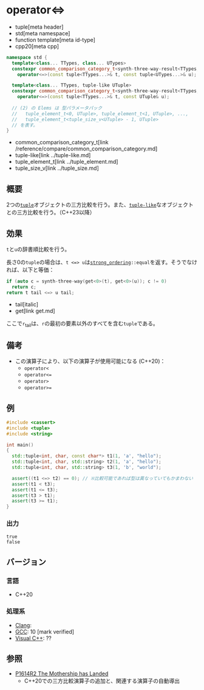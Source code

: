 # operator<=>
* tuple[meta header]
* std[meta namespace]
* function template[meta id-type]
* cpp20[meta cpp]

```cpp
namespace std {
  template<class... TTypes, class... UTypes>
  constexpr common_comparison_category_t<synth-three-way-result<TTypes, UTypes>...>
    operator<=>(const tuple<TTypes...>& t, const tuple<UTypes...>& u); // (1) C++20

  template<class... TTypes, tuple-like UTuple>
  constexpr common_comparison_category_t<synth-three-way-result<TTypes, Elems>...>
    operator<=>(const tuple<TTypes...>& t, const UTuple& u);           // (2) C++23
  
  // (2) の Elems は 型パラメータパック 
  //   tuple_element_t<0, UTuple>, tuple_element_t<1, UTuple>, ...,
  //   tuple_element_t<tuple_size_v<UTuple> - 1, UTuple>
  // を表す。
}
```
* common_comparison_category_t[link /reference/compare/common_comparison_category.md]
* tuple-like[link ../tuple-like.md]
* tuple_element_t[link ../tuple_element.md]
* tuple_size_v[link ../tuple_size.md]

## 概要
2つの[`tuple`](../tuple.md)オブジェクトの三方比較を行う。また、[`tuple-like`](../tuple-like.md)なオブジェクトとの三方比較を行う。（C++23以降）


## 効果
`t`と`u`の辞書順比較を行う。

長さ0の`tuple`の場合は、`t <=> u`は[`strong_ordering`](/reference/compare/strong_ordering.md)`::equal`を返す。そうでなければ、以下と等価：

```cpp
if (auto c = synth-three-way(get<0>(t), get<0>(u)); c != 0)
  return c;
return t tail <=> u tail;
```
* tail[italic]
* get[link get.md]

ここで`r`<sub>tail</sub>は、`r`の最初の要素以外のすべてを含む`tuple`である。


## 備考
- この演算子により、以下の演算子が使用可能になる (C++20)：
    - `operator<`
    - `operator<=`
    - `operator>`
    - `operator>=`


## 例
```cpp example
#include <cassert>
#include <tuple>
#include <string>

int main()
{
  std::tuple<int, char, const char*> t1(1, 'a', "hello");
  std::tuple<int, char, std::string> t2(1, 'a', "hello");
  std::tuple<int, char, std::string> t3(1, 'b', "world");

  assert((t1 <=> t2) == 0); // ※比較可能であれば型は異なっていてもかまわない
  assert(t1 < t3);
  assert(t1 <= t3);
  assert(t3 > t1);
  assert(t3 >= t1);
}
```

### 出力
```
true
false
```

## バージョン
### 言語
- C++20

### 処理系
- [Clang](/implementation.md#clang):
- [GCC](/implementation.md#gcc): 10 [mark verified]
- [Visual C++](/implementation.md#visual_cpp): ??


## 参照
- [P1614R2 The Mothership has Landed](https://www.open-std.org/jtc1/sc22/wg21/docs/papers/2019/p1614r2.html)
    - C++20での三方比較演算子の追加と、関連する演算子の自動導出
